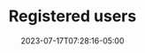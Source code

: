 ---
title: "Registered users"
linkTitle: "Registered users"
date: 2023-07-17T07:28:16-05:00
description: >
  Despite of the [Anonymous users]({{< ref Anonymous-users.md>}}), these users are registered in the website, so they can be identified and their card information can be associated to perform other purchases without having to provide this information again.
weight: 20
tags: ["subtopic"]
---